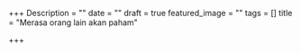 +++
Description = ""
date = ""
draft = true
featured_image = ""
tags = []
title = "Merasa orang lain akan paham"

+++
